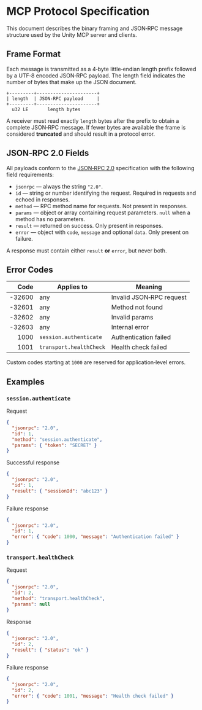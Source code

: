 # MCP Protocol Specification

This document describes the binary framing and JSON‑RPC message structure used by the Unity MCP server and clients.

## Frame Format

Each message is transmitted as a 4‑byte little‑endian length prefix followed by a UTF‑8 encoded JSON‑RPC payload. The length field indicates the number of bytes that make up the JSON document.

```
+---------+----------------------+
| length  | JSON‑RPC payload     |
+---------+----------------------+
  u32 LE       length bytes
```

A receiver must read exactly `length` bytes after the prefix to obtain a complete JSON‑RPC message. If fewer bytes are available the frame is considered **truncated** and should result in a protocol error.

## JSON‑RPC 2.0 Fields

All payloads conform to the [JSON‑RPC 2.0](https://www.jsonrpc.org/specification) specification with the following field requirements:

- `jsonrpc` — always the string `"2.0"`.
- `id` — string or number identifying the request. Required in requests and echoed in responses.
- `method` — RPC method name for requests. Not present in responses.
- `params` — object or array containing request parameters. `null` when a method has no parameters.
- `result` — returned on success. Only present in responses.
- `error` — object with `code`, `message` and optional `data`. Only present on failure.

A response must contain either `result` **or** `error`, but never both.

## Error Codes

| Code  | Applies to                | Meaning                          |
|------:|---------------------------|----------------------------------|
| -32600 | any                       | Invalid JSON‑RPC request         |
| -32601 | any                       | Method not found                 |
| -32602 | any                       | Invalid params                   |
| -32603 | any                       | Internal error                   |
| 1000   | `session.authenticate`    | Authentication failed            |
| 1001   | `transport.healthCheck`   | Health check failed              |

Custom codes starting at `1000` are reserved for application‑level errors.

## Examples

### `session.authenticate`

Request

```json
{
  "jsonrpc": "2.0",
  "id": 1,
  "method": "session.authenticate",
  "params": { "token": "SECRET" }
}
```

Successful response

```json
{
  "jsonrpc": "2.0",
  "id": 1,
  "result": { "sessionId": "abc123" }
}
```

Failure response

```json
{
  "jsonrpc": "2.0",
  "id": 1,
  "error": { "code": 1000, "message": "Authentication failed" }
}
```

### `transport.healthCheck`

Request

```json
{
  "jsonrpc": "2.0",
  "id": 2,
  "method": "transport.healthCheck",
  "params": null
}
```

Response

```json
{
  "jsonrpc": "2.0",
  "id": 2,
  "result": { "status": "ok" }
}
```

Failure response

```json
{
  "jsonrpc": "2.0",
  "id": 2,
  "error": { "code": 1001, "message": "Health check failed" }
}
```

